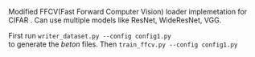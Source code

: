 Modified FFCV(Fast Forward Computer Vision)  loader implemetation for CIFAR . Can use multiple models like ResNet, WideResNet, VGG.

First run ```writer_dataset.py --config config1.py``` <br /> to generate the *beton* files.
Then ```train_ffcv.py --config config1.py```
